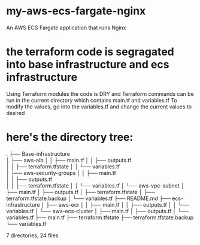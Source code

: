 # my-aws-ecs-fargate-nginx
An AWS ECS Fargate application that runs Nginx 

# the terraform code is segragated into base infrastructure and ecs infrastructure
Using Terraform modules the code is DRY and Terraform commands can be run in the current directory which contains main.tf and variables.tf
To modify the values, go into the variables.tf and change the current values to desired

# here's the directory tree:
.
├── Base-infrastructure      
│   ├── aws-alb
│   │   ├── main.tf
│   │   ├── outputs.tf       
│   │   ├── terraform.tfstate
│   │   └── variables.tf     
│   ├── aws-security-groups
│   │   ├── main.tf        
│   │   ├── outputs.tf     
│   │   ├── terraform.tfstate
│   │   └── variables.tf
│   └── aws-vpc-subnet
│       ├── main.tf
│       ├── outputs.tf
│       ├── terraform.tfstate
│       ├── terraform.tfstate.backup
│       └── variables.tf
├── README.md
├── ecs-infrastructure
│   ├── aws-ecr
│   │   ├── main.tf
│   │   ├── outputs.tf
│   │   └── variables.tf
│   └── aws-ecs-cluster
│       ├── main.tf
│       ├── outputs.tf
│       └── variables.tf
├── main.tf
├── terraform.tfstate
├── terraform.tfstate.backup
└── variables.tf

7 directories, 24 files
